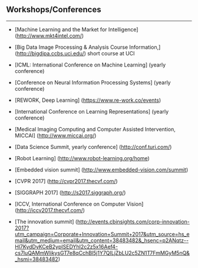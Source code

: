 

## Workshops/Conferences
---------------------

* [Machine Learning and the Market for Intelligence] (http://www.mkt4intel.com/)

* [Big Data Image Processing & Analysis Course Information,] (http://bigdipa.ccbs.uci.edu/)
short course at UCI


* [ICML: International Conference on Machine Learning] (yearly conference)

* [Conference on Neural Information Processing Systems] (yearly conference)

* [REWORK, Deep Learning] (https://www.re-work.co/events)

* [International Conference on Learning Representations] (yearly conference)

* [Medical Imaging Computing and Computer Assisted Intervention, MICCAI] (http://www.miccai.org/)

* [Data Science Summit, yearly conference] (http://conf.turi.com/)

* [Robot Learning] (http://www.robot-learning.org/home)

* [Embedded vision summit] (http://www.embedded-vision.com/summit)
* [CVPR 2017] (http://cvpr2017.thecvf.com/)
* [SIGGRAPH 2017] (http://s2017.siggraph.org/)
* [ICCV, International Conference on Computer Vision] (http://iccv2017.thecvf.com/)
* [The innovation summit] (http://events.cbinsights.com/corp-innovation-2017?utm_campaign=Corporate+Innovation+Summit+2017&utm_source=hs_email&utm_medium=email&utm_content=38483482&_hsenc=p2ANqtz--Hl7KydDyKCeB2ypISEDYhI2c2z5x16Aef4-cs7luQAMmWlikysGT7e8qCchBl5j1Y7QILjZbLU2c5ZN1T7FmMGyM5nQ&_hsmi=38483482)


